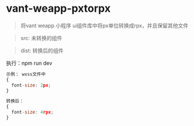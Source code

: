 # vant-weapp-pxtorpx

>将vant weapp 小程序 ui组件库中将px单位转换成rpx，并且保留其他文件

>src: 未转换的组件

>dist: 转换后的组件

执行：npm run dev


```javascript
示例： wxss文件中
{
  font-size: 2px;
}

转换后： 
{
  font-size: 4rpx;
}
```

